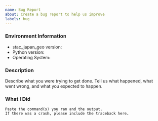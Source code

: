 ```yaml
---
name: Bug Report
about: Create a bug report to help us improve
labels: bug
---
```


<!-- Please search existing issues to avoid creating duplicates. -->

### Environment Information

-   stac_japan_geo version:
-   Python version:
-   Operating System:

### Description

Describe what you were trying to get done.
Tell us what happened, what went wrong, and what you expected to happen.

### What I Did

```
Paste the command(s) you ran and the output.
If there was a crash, please include the traceback here.
```
